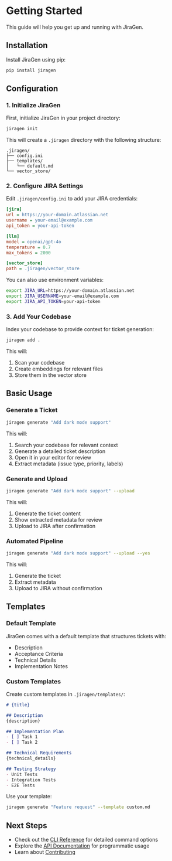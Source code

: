 # Getting Started

This guide will help you get up and running with JiraGen.

## Installation

Install JiraGen using pip:

```bash
pip install jiragen
```

## Configuration

### 1. Initialize JiraGen

First, initialize JiraGen in your project directory:

```bash
jiragen init
```

This will create a `.jiragen` directory with the following structure:
```
.jiragen/
├── config.ini
├── templates/
│   └── default.md
└── vector_store/
```

### 2. Configure JIRA Settings

Edit `.jiragen/config.ini` to add your JIRA credentials:

```ini
[jira]
url = https://your-domain.atlassian.net
username = your-email@example.com
api_token = your-api-token

[llm]
model = openai/gpt-4o
temperature = 0.7
max_tokens = 2000

[vector_store]
path = .jiragen/vector_store
```

You can also use environment variables:
```bash
export JIRA_URL=https://your-domain.atlassian.net
export JIRA_USERNAME=your-email@example.com
export JIRA_API_TOKEN=your-api-token
```

### 3. Add Your Codebase

Index your codebase to provide context for ticket generation:

```bash
jiragen add .
```

This will:
1. Scan your codebase
2. Create embeddings for relevant files
3. Store them in the vector store

## Basic Usage

### Generate a Ticket

```bash
jiragen generate "Add dark mode support"
```

This will:
1. Search your codebase for relevant context
2. Generate a detailed ticket description
3. Open it in your editor for review
4. Extract metadata (issue type, priority, labels)

### Generate and Upload

```bash
jiragen generate "Add dark mode support" --upload
```

This will:
1. Generate the ticket content
2. Show extracted metadata for review
3. Upload to JIRA after confirmation

### Automated Pipeline

```bash
jiragen generate "Add dark mode support" --upload --yes
```

This will:
1. Generate the ticket
2. Extract metadata
3. Upload to JIRA without confirmation

## Templates

### Default Template

JiraGen comes with a default template that structures tickets with:
- Description
- Acceptance Criteria
- Technical Details
- Implementation Notes

### Custom Templates

Create custom templates in `.jiragen/templates/`:

```markdown
# {title}

## Description
{description}

## Implementation Plan
- [ ] Task 1
- [ ] Task 2

## Technical Requirements
{technical_details}

## Testing Strategy
- Unit Tests
- Integration Tests
- E2E Tests
```

Use your template:
```bash
jiragen generate "Feature request" --template custom.md
```

## Next Steps

- Check out the [CLI Reference](cli.md) for detailed command options
- Explore the [API Documentation](api/core.md) for programmatic usage
- Learn about [Contributing](https://github.com/Abdellah-Laassairi/jiragen/blob/main/CONTRIBUTING.md)
